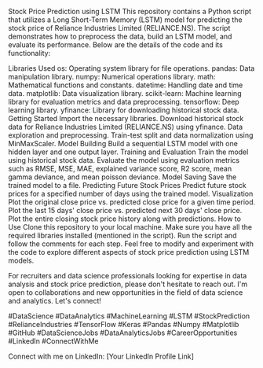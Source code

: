 Stock Price Prediction using LSTM
This repository contains a Python script that utilizes a Long Short-Term Memory (LSTM) model for predicting the stock price of Reliance Industries Limited (RELIANCE.NS). The script demonstrates how to preprocess the data, build an LSTM model, and evaluate its performance. Below are the details of the code and its functionality:

Libraries Used
os: Operating system library for file operations.
pandas: Data manipulation library.
numpy: Numerical operations library.
math: Mathematical functions and constants.
datetime: Handling date and time data.
matplotlib: Data visualization library.
scikit-learn: Machine learning library for evaluation metrics and data preprocessing.
tensorflow: Deep learning library.
yfinance: Library for downloading historical stock data.
Getting Started
Import the necessary libraries.
Download historical stock data for Reliance Industries Limited (RELIANCE.NS) using yfinance.
Data exploration and preprocessing.
Train-test split and data normalization using MinMaxScaler.
Model Building
Build a sequential LSTM model with one hidden layer and one output layer.
Training and Evaluation
Train the model using historical stock data.
Evaluate the model using evaluation metrics such as RMSE, MSE, MAE, explained variance score, R2 score, mean gamma deviance, and mean poisson deviance.
Model Saving
Save the trained model to a file.
Predicting Future Stock Prices
Predict future stock prices for a specified number of days using the trained model.
Visualization
Plot the original close price vs. predicted close price for a given time period.
Plot the last 15 days' close price vs. predicted next 30 days' close price.
Plot the entire closing stock price history along with predictions.
How to Use
Clone this repository to your local machine.
Make sure you have all the required libraries installed (mentioned in the script).
Run the script and follow the comments for each step.
Feel free to modify and experiment with the code to explore different aspects of stock price prediction using LSTM models.

For recruiters and data science professionals looking for expertise in data analysis and stock price prediction, please don't hesitate to reach out. I'm open to collaborations and new opportunities in the field of data science and analytics. Let's connect!

#DataScience #DataAnalytics #MachineLearning #LSTM #StockPrediction #RelianceIndustries #TensorFlow #Keras #Pandas #Numpy #Matplotlib #GitHub #DataScienceJobs #DataAnalyticsJobs #CareerOpportunities #LinkedIn #ConnectWithMe

Connect with me on LinkedIn: [Your LinkedIn Profile Link]
